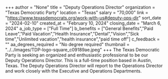 +++
author = "None"
title = "Deputy Operations Director"
organization = "Texas Democratic Party"
location = "Texas"
salary = "70,000"
link = "https://www.texasdemocrats.org/work-with-us#deputy-ops-dir"
sort_date = "2024-02-10"
created_at = "February 10, 2024"
closing_date = "March 6, 2024"
a_job_type = ["Full Time"]
b_benefits = ["General Benefits","Paid Leave","Paid Vacation","Health Insurance","Dental","Vision","Sick time","Unlimited vacation","health insurance","paid time off"]
c_feedback = ""
aa_degrees_required = "No degree required"
thumbnail = "../../images/TDP-logo-square_c09189ae.jpeg"
+++
The Texas Democratic Party is seeking an organized and enthusiastic professional to be our Deputy Operations Director. This is a full-time position based in Austin, Texas. The Deputy Operations Director will report to the Operations Director and work closely with the Executive and Operations Departments.